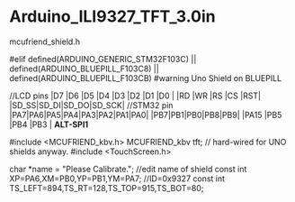 # Arduino_ILI9327_TFT_3.0in
mcufriend_shield.h

#elif defined(ARDUINO_GENERIC_STM32F103C) || defined(ARDUINO_BLUEPILL_F103C8) || defined(ARDUINO_BLUEPILL_F103CB)
#warning Uno Shield on BLUEPILL

//LCD pins  |D7 |D6 |D5 |D4 |D3 |D2 |D1 |D0 | |RD |WR |RS |CS |RST| |SD_SS|SD_DI|SD_DO|SD_SCK|
//STM32 pin |PA7|PA6|PA5|PA4|PA3|PA2|PA1|PA0| |PB7|PB1|PB0|PB8|PB9| |PA15 |PB5  |PB4  |PB3   | **ALT-SPI1**

#include <MCUFRIEND_kbv.h>
MCUFRIEND_kbv tft;       // hard-wired for UNO shields anyway.
#include <TouchScreen.h>

char *name = "Please Calibrate.";  //edit name of shield
const int XP=PA6,XM=PB0,YP=PB1,YM=PA7; //ID=0x9327
const int TS_LEFT=894,TS_RT=128,TS_TOP=915,TS_BOT=80;
